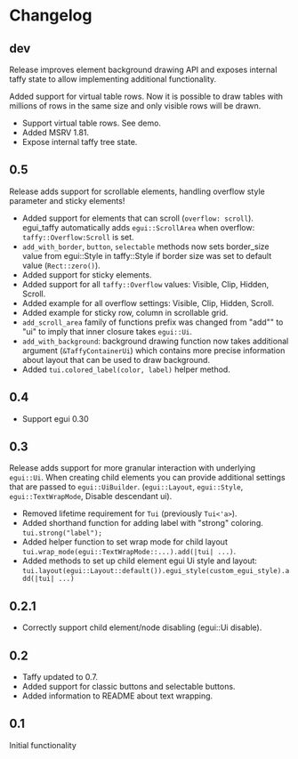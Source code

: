 # Changelog

## dev

Release improves element background drawing API and exposes internal taffy state to allow implementing additional functionality.

Added support for virtual table rows. Now it is possible to draw tables with millions of rows in the same size and only visible rows will be drawn.

* Support virtual table rows. See demo.
* Added MSRV 1.81.
* Expose internal taffy tree state.

## 0.5

Release adds support for scrollable elements, handling overflow style parameter and sticky elements!

* Added support for elements that can scroll (`overflow: scroll`).
  egui_taffy automatically adds `egui::ScrollArea` when overflow: `taffy::Overflow:Scroll` is set.
* `add_with_border`, `button`, `selectable` methods now sets border_size value from egui::Style in taffy::Style if border size was set to default value (`Rect::zero()`).
* Added support for sticky elements.
* Added support for all `taffy::Overflow` values: Visible, Clip, Hidden, Scroll.
* Added example for all overflow settings: Visible, Clip, Hidden, Scroll.
* Added example for sticky row, column in scrollable grid.
* `add_scroll_area` family of functions prefix was changed from "add"" to "ui" to imply that inner closure
  takes `egui::Ui`.
* `add_with_background`: background drawing function now takes additional argument (`&TaffyContainerUi`) 
  which contains more precise information about layout that can be used to draw background.
* Added `tui.colored_label(color, label)` helper method.

## 0.4

* Support egui 0.30

## 0.3

Release adds support for more granular interaction with underlying `egui::Ui`.
When creating child elements you can provide additional settings that are passed to `egui::UiBuilder`.
(`egui::Layout`, `egui::Style`, `egui::TextWrapMode`, Disable descendant ui).

* Removed lifetime requirement for `Tui` (previously `Tui<'a>`).
* Added shorthand function for adding label with "strong" coloring. `tui.strong("label");`
* Added helper function to set wrap mode for child layout `tui.wrap_mode(egui::TextWrapMode::...).add(|tui| ...)`.
* Added methods to set up child element egui Ui style and layout: `tui.layout(egui::Layout::default()).egui_style(custom_egui_style).add(|tui| ...)`

## 0.2.1

* Correctly support child element/node disabling (egui::Ui disable).

## 0.2

* Taffy updated to 0.7.
* Added support for classic buttons and selectable buttons.
* Added information to README about text wrapping.

## 0.1

Initial functionality
